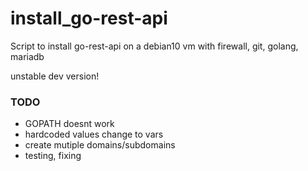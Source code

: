 # install_go-rest-api
Script to install go-rest-api on a debian10 vm with firewall, git, golang, mariadb

unstable dev version!

### TODO
- GOPATH doesnt work
- hardcoded values change to vars
- create mutiple domains/subdomains
- testing, fixing
